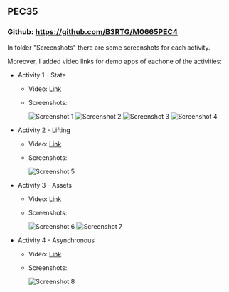 ## PEC35

### Github: https://github.com/B3RTG/M0665PEC4

In folder "Screenshots" there are some screenshots for each activity.

Moreover, I added video links for demo apps of eachone of the activities:

- Activity 1 - State
  
  - Video: [Link](https://youtu.be/lk71o8A0CbM)
  - Screenshots:
  
    ![Screenshot 1](./screenshots/1_state_tab1.png)
    ![Screenshot 2](./screenshots/1_state_tab2.png)
    ![Screenshot 3](./screenshots/1_state_tab3.png)
    ![Screenshot 4](./screenshots/1_state_tab4.png)


- Activity 2 - Lifting
  - Video: [Link](https://youtu.be/EWcRAe_lJsc)
  - Screenshots:
  
    ![Screenshot 5](./screenshots/2_lifting.png)


- Activity 3 - Assets
  
  - Video: [Link](https://youtu.be/8m-spDik-4s)
  - Screenshots:
  
    ![Screenshot 6](./screenshots/3_assets_images.png)
    ![Screenshot 7](./screenshots/3_assets_fonts.png)
    

- Activity 4 - Asynchronous

  - Video: [Link](https://youtu.be/e7ZBewQ4cTI)
  - Screenshots:

    ![Screenshot 8](./screenshots/4_asynchronous.png)

